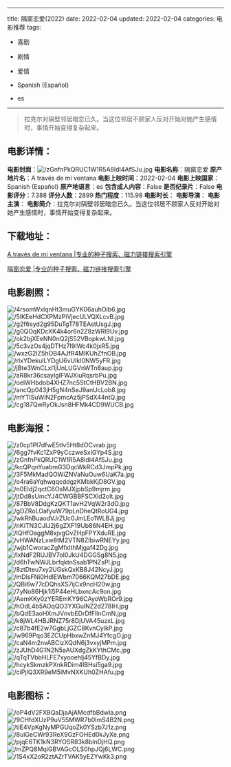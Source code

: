 
---
title: 隔窗恋爱(2022)
date: 2022-02-04
updated: 2022-02-04
categories: 电影推荐
tags:
- 喜剧
- 剧情
- 爱情

- Spanish (Español)
- es
---


> 拉克尔对隔壁邻居暗恋已久。当这位邻居不顾家人反对开始对她产生感情时，事情开始变得复杂起来。

## **电影详情**：

**电影封面**：<img src="https://image.tmdb.org/t/p/w200/zGnfnPkQRUC1W1R5A8ldI4AfSJu.jpg" alt="/zGnfnPkQRUC1W1R5A8ldI4AfSJu.jpg" title="/zGnfnPkQRUC1W1R5A8ldI4AfSJu.jpg">
**电影名称**：隔窗恋爱
**原产地片名**：A través de mi ventana
**电影上映时间**：2022-02-04
**电影上映国家**：Spanish (Español)
**原产地语言**：es
**包含成人内容**：False
**是否纪录片**：False
**电影评分**：7.388
**评分人数**：2899
**热门程度**：115.98
**电影时长**：
**电影导演**：
**电影主演**：
**电影简介**：拉克尔对隔壁邻居暗恋已久。当这位邻居不顾家人反对开始对她产生感情时，事情开始变得复杂起来。

## **下载地址**：
[A través de mi ventana |专业的种子搜索、磁力链接搜索引擎](https://movie.amd794.com:2083/?search=A%20trav%C3%A9s%20de%20mi%20ventana&ordering=&mode=match_phrase&page_size=10&page=1)

[隔窗恋爱 |专业的种子搜索、磁力链接搜索引擎](https://movie.amd794.com:2083/?search=%E9%9A%94%E7%AA%97%E6%81%8B%E7%88%B1&ordering=&mode=match_phrase&page_size=10&page=1)
 

## **电影剧照**：
<img src="https://image.tmdb.org/t/p/original/4rsomWxlqnHt3muGYK06auhOib6.jpg" alt="/4rsomWxlqnHt3muGYK06auhOib6.jpg" title="/4rsomWxlqnHt3muGYK06auhOib6.jpg"><img src="https://image.tmdb.org/t/p/original/5lKEeHdCXPMzPiVjecULVQXLcvB.jpg" alt="/5lKEeHdCXPMzPiVjecULVQXLcvB.jpg" title="/5lKEeHdCXPMzPiVjecULVQXLcvB.jpg"><img src="https://image.tmdb.org/t/p/original/g2f6syd2g95DuTgT78TEAstUsgJ.jpg" alt="/g2f6syd2g95DuTgT78TEAstUsgJ.jpg" title="/g2f6syd2g95DuTgT78TEAstUsgJ.jpg"><img src="https://image.tmdb.org/t/p/original/g0QOqKDcXK4k4or6n2Z8zWRl9Uv.jpg" alt="/g0QOqKDcXK4k4or6n2Z8zWRl9Uv.jpg" title="/g0QOqKDcXK4k4or6n2Z8zWRl9Uv.jpg"><img src="https://image.tmdb.org/t/p/original/ok2bjXEeNN0nQ2jS52VBopkwLNl.jpg" alt="/ok2bjXEeNN0nQ2jS52VBopkwLNl.jpg" title="/ok2bjXEeNN0nQ2jS52VBopkwLNl.jpg"><img src="https://image.tmdb.org/t/p/original/5c3vzOs4jqDTHz7I9IWc4k0jxR5.jpg" alt="/5c3vzOs4jqDTHz7I9IWc4k0jxR5.jpg" title="/5c3vzOs4jqDTHz7I9IWc4k0jxR5.jpg"><img src="https://image.tmdb.org/t/p/original/wxzG2IZ5hOB4AJfR4MlKUhZfnOB.jpg" alt="/wxzG2IZ5hOB4AJfR4MlKUhZfnOB.jpg" title="/wxzG2IZ5hOB4AJfR4MlKUhZfnOB.jpg"><img src="https://image.tmdb.org/t/p/original/rlxYDekulLYDgU6vUIkI0NW5yFR.jpg" alt="/rlxYDekulLYDgU6vUIkI0NW5yFR.jpg" title="/rlxYDekulLYDgU6vUIkI0NW5yFR.jpg"><img src="https://image.tmdb.org/t/p/original/jBte3WnCLxI1jUnLUGVnWTn8aup.jpg" alt="/jBte3WnCLxI1jUnLUGVnWTn8aup.jpg" title="/jBte3WnCLxI1jUnLUGVnWTn8aup.jpg"><img src="https://image.tmdb.org/t/p/original/aR8kr36csayIgIFWJXiuRqsrbPu.jpg" alt="/aR8kr36csayIgIFWJXiuRqsrbPu.jpg" title="/aR8kr36csayIgIFWJXiuRqsrbPu.jpg"><img src="https://image.tmdb.org/t/p/original/oelWHbdob4XHZ7nc5StCtHBV2BN.jpg" alt="/oelWHbdob4XHZ7nc5StCtHBV2BN.jpg" title="/oelWHbdob4XHZ7nc5StCtHBV2BN.jpg"><img src="https://image.tmdb.org/t/p/original/ancQp043jH5gN4nSeJ9anUcLob8.jpg" alt="/ancQp043jH5gN4nSeJ9anUcLob8.jpg" title="/ancQp043jH5gN4nSeJ9anUcLob8.jpg"><img src="https://image.tmdb.org/t/p/original/mYTISuWiN2FpmcAz5jPSdX44ntQ.jpg" alt="/mYTISuWiN2FpmcAz5jPSdX44ntQ.jpg" title="/mYTISuWiN2FpmcAz5jPSdX44ntQ.jpg"><img src="https://image.tmdb.org/t/p/original/cg187QwRyOkJsn8HFMk4CD9WUCB.jpg" alt="/cg187QwRyOkJsn8HFMk4CD9WUCB.jpg" title="/cg187QwRyOkJsn8HFMk4CD9WUCB.jpg">

## **电影海报**：
<img src="https://image.tmdb.org/t/p/original/z0cp1Pl7dfwE5tIv5Ht8dOCvrab.jpg" alt="/z0cp1Pl7dfwE5tIv5Ht8dOCvrab.jpg" title="/z0cp1Pl7dfwE5tIv5Ht8dOCvrab.jpg"><img src="https://image.tmdb.org/t/p/original/6gg7fvKc1ZxP9yCczweSxIGYp4S.jpg" alt="/6gg7fvKc1ZxP9yCczweSxIGYp4S.jpg" title="/6gg7fvKc1ZxP9yCczweSxIGYp4S.jpg"><img src="https://image.tmdb.org/t/p/original/zGnfnPkQRUC1W1R5A8ldI4AfSJu.jpg" alt="/zGnfnPkQRUC1W1R5A8ldI4AfSJu.jpg" title="/zGnfnPkQRUC1W1R5A8ldI4AfSJu.jpg"><img src="https://image.tmdb.org/t/p/original/kcQPqnYuabmG3DqcWkRCd3JmpPk.jpg" alt="/kcQPqnYuabmG3DqcWkRCd3JmpPk.jpg" title="/kcQPqnYuabmG3DqcWkRCd3JmpPk.jpg"><img src="https://image.tmdb.org/t/p/original/3F5MkMadQOWiZNVaNuOuw6UaK7a.jpg" alt="/3F5MkMadQOWiZNVaNuOuw6UaK7a.jpg" title="/3F5MkMadQOWiZNVaNuOuw6UaK7a.jpg"><img src="https://image.tmdb.org/t/p/original/o4ra6aYqhwqqcddgzKMbkKjD8GV.jpg" alt="/o4ra6aYqhwqqcddgzKMbkKjD8GV.jpg" title="/o4ra6aYqhwqqcddgzKMbkKjD8GV.jpg"><img src="https://image.tmdb.org/t/p/original/n0EIdj2qctC6OsMJXjpbSp9mjrm.jpg" alt="/n0EIdj2qctC6OsMJXjpbSp9mjrm.jpg" title="/n0EIdj2qctC6OsMJXjpbSp9mjrm.jpg"><img src="https://image.tmdb.org/t/p/original/jtDd8sUmcYJ4CWGBBFSCXld2olt.jpg" alt="/jtDd8sUmcYJ4CWGBBFSCXld2olt.jpg" title="/jtDd8sUmcYJ4CWGBBFSCXld2olt.jpg"><img src="https://image.tmdb.org/t/p/original/87BbV8DdgKzQKT1avH2VqW2r3dO.jpg" alt="/87BbV8DdgKzQKT1avH2VqW2r3dO.jpg" title="/87BbV8DdgKzQKT1avH2VqW2r3dO.jpg"><img src="https://image.tmdb.org/t/p/original/gDZRoLOafyuW79pLnDheQtRoUG4.jpg" alt="/gDZRoLOafyuW79pLnDheQtRoUG4.jpg" title="/gDZRoLOafyuW79pLnDheQtRoUG4.jpg"><img src="https://image.tmdb.org/t/p/original/wkRhBuaodVJrZUc0JmLEo1WLBJj.jpg" alt="/wkRhBuaodVJrZUc0JmLEo1WLBJj.jpg" title="/wkRhBuaodVJrZUc0JmLEo1WLBJj.jpg"><img src="https://image.tmdb.org/t/p/original/nKiTN3CJIJ2j6gZXF19Ub86N4EH.jpg" alt="/nKiTN3CJIJ2j6gZXF19Ub86N4EH.jpg" title="/nKiTN3CJIJ2j6gZXF19Ub86N4EH.jpg"><img src="https://image.tmdb.org/t/p/original/lQHfOaggM8xjvgGvZHpFPYXduRE.jpg" alt="/lQHfOaggM8xjvgGvZHpFPYXduRE.jpg" title="/lQHfOaggM8xjvgGvZHpFPYXduRE.jpg"><img src="https://image.tmdb.org/t/p/original/vHWANzLxw8tM2VTN8ZIbiwRNEYy.jpg" alt="/vHWANzLxw8tM2VTN8ZIbiwRNEYy.jpg" title="/vHWANzLxw8tM2VTN8ZIbiwRNEYy.jpg"><img src="https://image.tmdb.org/t/p/original/wjb1CworacZgMfxIthMjgaf42Dg.jpg" alt="/wjb1CworacZgMfxIthMjgaf42Dg.jpg" title="/wjb1CworacZgMfxIthMjgaf42Dg.jpg"><img src="https://image.tmdb.org/t/p/original/lxNdF2RUJBV7oI0JkU4DGGSg8N5.jpg" alt="/lxNdF2RUJBV7oI0JkU4DGGSg8N5.jpg" title="/lxNdF2RUJBV7oI0JkU4DGGSg8N5.jpg"><img src="https://image.tmdb.org/t/p/original/d6hTwNWJLbrfqktnSsab1PNZsPl.jpg" alt="/d6hTwNWJLbrfqktnSsab1PNZsPl.jpg" title="/d6hTwNWJLbrfqktnSsab1PNZsPl.jpg"><img src="https://image.tmdb.org/t/p/original/8ztDteu7xy2UGskQxKB8J42NcyJ.jpg" alt="/8ztDteu7xy2UGskQxKB8J42NcyJ.jpg" title="/8ztDteu7xy2UGskQxKB8J42NcyJ.jpg"><img src="https://image.tmdb.org/t/p/original/mDlsFNi0HdlEWbm7066KQM27bDE.jpg" alt="/mDlsFNi0HdlEWbm7066KQM27bDE.jpg" title="/mDlsFNi0HdlEWbm7066KQM27bDE.jpg"><img src="https://image.tmdb.org/t/p/original/QBi6w77cDQhsXS7ijCx9ncH20w.jpg" alt="/QBi6w77cDQhsXS7ijCx9ncH20w.jpg" title="/QBi6w77cDQhsXS7ijCx9ncH20w.jpg"><img src="https://image.tmdb.org/t/p/original/7yNo86Hjk1i5P44eHLbxncAc9on.jpg" alt="/7yNo86Hjk1i5P44eHLbxncAc9on.jpg" title="/7yNo86Hjk1i5P44eHLbxncAc9on.jpg"><img src="https://image.tmdb.org/t/p/original/AemKKy0zYEREmKY96CAyoWbROr9.jpg" alt="/AemKKy0zYEREmKY96CAyoWbROr9.jpg" title="/AemKKy0zYEREmKY96CAyoWbROr9.jpg"><img src="https://image.tmdb.org/t/p/original/hOdL4b5AOqQO3YXGulNZ2d278IH.jpg" alt="/hOdL4b5AOqQO3YXGulNZ2d278IH.jpg" title="/hOdL4b5AOqQO3YXGulNZ2d278IH.jpg"><img src="https://image.tmdb.org/t/p/original/bQdE3aoHXmJVnvbEDrDfFllnCmN.jpg" alt="/bQdE3aoHXmJVnvbEDrDfFllnCmN.jpg" title="/bQdE3aoHXmJVnvbEDrDfFllnCmN.jpg"><img src="https://image.tmdb.org/t/p/original/k8jWL4HBJRNZ75r8DjUVA45uzxL.jpg" alt="/k8jWL4HBJRNZ75r8DjUVA45uzxL.jpg" title="/k8jWL4HBJRNZ75r8DjUVA45uzxL.jpg"><img src="https://image.tmdb.org/t/p/original/c87b4fE2w7GgbLjGZC8KvnCylkP.jpg" alt="/c87b4fE2w7GgbLjGZC8KvnCylkP.jpg" title="/c87b4fE2w7GgbLjGZC8KvnCylkP.jpg"><img src="https://image.tmdb.org/t/p/original/w969Pqo3EZCUpHbxwZnMJ4YfcgO.jpg" alt="/w969Pqo3EZCUpHbxwZnMJ4YfcgO.jpg" title="/w969Pqo3EZCUpHbxwZnMJ4YfcgO.jpg"><img src="https://image.tmdb.org/t/p/original/caN4m2nvABCizXQdN6j3vxyjMPm.jpg" alt="/caN4m2nvABCizXQdN6j3vxyjMPm.jpg" title="/caN4m2nvABCizXQdN6j3vxyjMPm.jpg"><img src="https://image.tmdb.org/t/p/original/zJUhD4G1N2N5aAUXdgZkKYthCMc.jpg" alt="/zJUhD4G1N2N5aAUXdgZkKYthCMc.jpg" title="/zJUhD4G1N2N5aAUXdgZkKYthCMc.jpg"><img src="https://image.tmdb.org/t/p/original/qTqTVbbHLFE7xyooehlj45YfBDy.jpg" alt="/qTqTVbbHLFE7xyooehlj45YfBDy.jpg" title="/qTqTVbbHLFE7xyooehlj45YfBDy.jpg"><img src="https://image.tmdb.org/t/p/original/hcykSkmzkPXnkRDim4IBHsi5ga9.jpg" alt="/hcykSkmzkPXnkRDim4IBHsi5ga9.jpg" title="/hcykSkmzkPXnkRDim4IBHsi5ga9.jpg"><img src="https://image.tmdb.org/t/p/original/ciPjIQ3XR9eM5iMvNXKUh0ZHAfu.jpg" alt="/ciPjIQ3XR9eM5iMvNXKUh0ZHAfu.jpg" title="/ciPjIQ3XR9eM5iMvNXKUh0ZHAfu.jpg">

## **电影图标**：
<img src="https://image.tmdb.org/t/p/original/oP4dV2FXBQaDjaAjAMcdfbBdwIa.png" alt="/oP4dV2FXBQaDjaAjAMcdfbBdwIa.png" title="/oP4dV2FXBQaDjaAjAMcdfbBdwIa.png"><img src="https://image.tmdb.org/t/p/original/9CHfdXUzP9uV55MWR7b0ImS4B2N.png" alt="/9CHfdXUzP9uV55MWR7b0ImS4B2N.png" title="/9CHfdXUzP9uV55MWR7b0ImS4B2N.png"><img src="https://image.tmdb.org/t/p/original/tiE4VpKgNyMPGUqoZk0YSzb7J1z.png" alt="/tiE4VpKgNyMPGUqoZk0YSzb7J1z.png" title="/tiE4VpKgNyMPGUqoZk0YSzb7J1z.png"><img src="https://image.tmdb.org/t/p/original/8uiGeCWr93ReX9GzFOHEd0kJyXe.png" alt="/8uiGeCWr93ReX9GzFOHEd0kJyXe.png" title="/8uiGeCWr93ReX9GzFOHEd0kJyXe.png"><img src="https://image.tmdb.org/t/p/original/pjqE6TK1kN3RYOSR83k8blnDjHQ.png" alt="/pjqE6TK1kN3RYOSR83k8blnDjHQ.png" title="/pjqE6TK1kN3RYOSR83k8blnDjHQ.png"><img src="https://image.tmdb.org/t/p/original/mZPQ8MqiGBVAGcOLS0hpJQj6LWC.png" alt="/mZPQ8MqiGBVAGcOLS0hpJQj6LWC.png" title="/mZPQ8MqiGBVAGcOLS0hpJQj6LWC.png"><img src="https://image.tmdb.org/t/p/original/1S4xX2oR2ztAZrTVAK5yEZYwKk3.png" alt="/1S4xX2oR2ztAZrTVAK5yEZYwKk3.png" title="/1S4xX2oR2ztAZrTVAK5yEZYwKk3.png">
